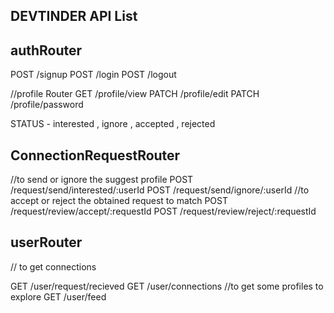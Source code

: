 ## DEVTINDER API List


## authRouter
POST /signup
POST /login
POST /logout

//profile Router
GET /profile/view
PATCH /profile/edit
PATCH /profile/password


STATUS - interested , ignore , accepted , rejected


## ConnectionRequestRouter

//to send or ignore the suggest profile
POST /request/send/interested/:userId
POST /request/send/ignore/:userId
//to accept or reject the obtained request to match
POST /request/review/accept/:requestId
POST /request/review/reject/:requestId




## userRouter
// to get connections

GET /user/request/recieved
GET /user/connections
//to get some profiles to explore
GET /user/feed

